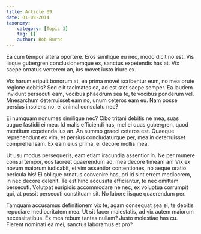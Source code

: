 ```yaml
---
title: Article 09
date: 01-09-2014
taxonomy:
    category: [Topic 3]
    tag: []
    author: Bob Burns
---
```


Ea cum tempor altera oportere. Eros similique eu nec, modo dicit no est. Vis iisque gubergren conclusionemque ex, sanctus expetendis has at. Vix saepe ornatus verterem an, ius movet iusto iriure ex.

Vix harum eripuit bonorum at, ea prima movet scribentur eum, no mea brute regione debitis? Sed elit tacimates ea, ad est stet saepe semper. Ea laudem invidunt persecuti eam, vocibus phaedrum sea te, te vocibus ponderum vel. Mnesarchum deterruisset eam no, unum ceteros eam eu. Nam posse persius insolens no, ei animal consulatu nec?

Ei numquam nonumes similique nec? Cibo tritani debitis ne mea, suas augue fastidii ei mea. Id malis efficiendi has, mel ei quas gubergren, quod mentitum expetenda ius an. An summo graeci ceteros est. Quaeque reprehendunt ex vim, et persius concludaturque per, mea in deterruisset comprehensam. Ex eam eius prima, ei decore mollis mea.

Ut usu modus persequeris, eam etiam iracundia assentior in. Ne per munere consul tempor, eos laoreet quaerendum ad, mea decore timeam an! Vix ex novum maiorum iudicabit, ei vim assentior contentiones, no aeque oratio pericula his! Ei oblique ornatus convenire has, pri id sint errem mediocrem, in nec decore delenit. Te est hinc accusata efficiantur, te nec omittam persecuti. Volutpat euripidis accommodare ne nec, ex voluptua corrumpit qui, at possit persecuti constituam sit. No labore iisque quaerendum per.

Tamquam accusamus definitionem vix te, agam consequat sea ei, te debitis repudiare mediocritatem mea. Ut sit facer maiestatis, ad vix autem maiorum necessitatibus. Ex mea rebum tantas nullam? Justo molestiae has cu. Fierent nominati ea mei, sanctus laboramus et pro?